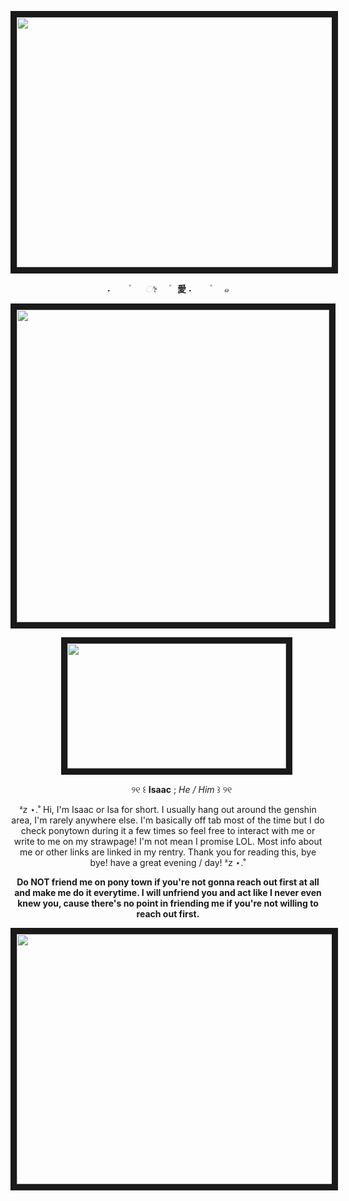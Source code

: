 <p align="center">
<img src="https://64.media.tumblr.com/8f61c76e97d84159837edde774613cf7/1c3d56859c9f1f72-2c/s2048x3072/62797e25c6d1873c2a57612227111b31f8af6149.pnj" width="650" height="400" border="10"/>
</p>
<p align="center"

 *˖ㅤㅤ۫ㅤㅤ ೀ ㅤ۫*ㅤ **愛** *˖ㅤㅤ۫ㅤㅤ๑*
 

<p align="center"
  
<p align="center">
<img src="https://64.media.tumblr.com/a135d9723d1190f8fd6cd654698791c9/449000cfc7c0fbcd-36/s540x810/9d5a4cb7affc24f7604b387dce8710645d60b5d7.pnj" width="500" height="500" border="10"/>
</p>

<p align="center">
‎ ‎ ‎ ‎ ‎ ‎ ‎ <img src="https://64.media.tumblr.com/0fc02e9be7b31dcfad1e532479db9459/e2ebd03a72dcf654-4b/s2048x3072/c995499562838960c20f1ec35411cd658cdd0226.pnj" width="350" height="200" border="10"/>
</p>

<p align="center"
   
‎ ‎ ‎ ‎ ‎ ‎ ‎ ‎ ‎ ‎‎ ‎   ୨୧ ꒰ **Isaac** ; *He / Him* ꒱ ୨୧

<p align="center"
<p align="center"
   
ᶻ𝗓 ⋆.˚ Hi, I'm Isaac or Isa for short. I usually hang out around the genshin area, I'm rarely anywhere else. I'm basically off tab most of the time but I do check ponytown during it a few times so feel free to interact with me or write to me on my strawpage! I'm not mean I promise LOL. Most info about me or other links are linked in my rentry. Thank you for reading this, bye bye! have a great evening / day! ᶻ𝗓 ⋆.˚

<p align="center"
<p align="center"

**Do NOT friend me on pony town if you're not gonna reach out first at all and make me do it everytime. I will unfriend you and act like I never even knew you, cause there's no point in friending me if you're not willing to reach out first.**

<p align="center"
  
<p align="center">
<img src="https://64.media.tumblr.com/8f61c76e97d84159837edde774613cf7/1c3d56859c9f1f72-2c/s2048x3072/62797e25c6d1873c2a57612227111b31f8af6149.pnj" width="650" height="400" border="10"/>
</p>
